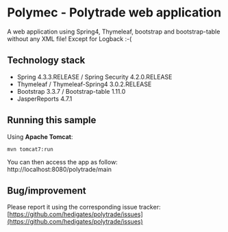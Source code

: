 Polymec - Polytrade web application
=================================================================

A web application using Spring4, Thymeleaf, bootstrap and bootstrap-table without any XML file! Except for Logback :-(

## Technology stack

 - Spring 4.3.3.RELEASE / Spring Security 4.2.0.RELEASE
 - Thymeleaf / Thymeleaf-Spring4 3.0.2.RELEASE
 - Bootstrap 3.3.7 / Bootstrap-table 1.11.0
 - JasperReports 4.7.1

## Running this sample

Using __Apache Tomcat__:

    mvn tomcat7:run

You can then access the app as follow: http://localhost:8080/polytrade/main

## Bug/improvement

Please report it using the corresponding issue tracker: [https://github.com/hedigates/polytrade/issues](https://github.com/hedigates/polytrade/issues)

